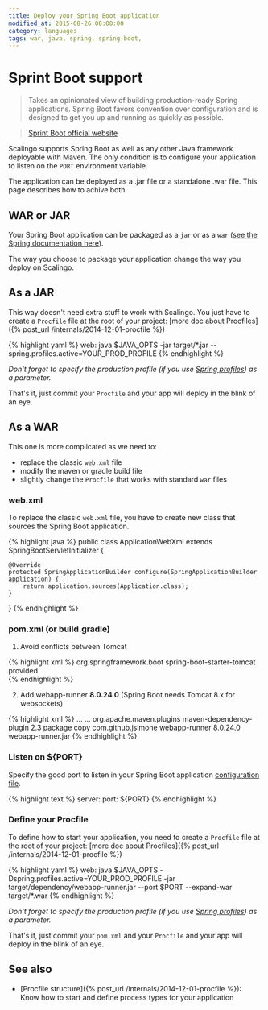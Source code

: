 ```yaml
---
title: Deploy your Spring Boot application
modified_at: 2015-08-26 00:00:00
category: languages
tags: war, java, spring, spring-boot,
---
```


# Sprint Boot support

> Takes an opinionated view of building production-ready Spring applications.
> Spring Boot favors convention over configuration and is designed to get you up
> and running as quickly as possible.

> [Sprint Boot official website](http://projects.spring.io/spring-boot/)

Scalingo supports Spring Boot as well as any other Java framework deployable with
Maven. The only condition is to configure your application to listen on the
`PORT` environment variable.

The application can be deployed as a .jar file or a standalone .war file. This
page describes how to achive both.

## WAR or JAR

Your Spring Boot application can be packaged as a `jar` or as a `war` ([see the
Spring documentation
here](http://docs.spring.io/spring-boot/docs/current/reference/html/howto-traditional-deployment.html)).

The way you choose to package your application change the way you deploy on
Scalingo.

## As a JAR

This way doesn't need extra stuff to work with Scalingo. You just have to
create a `Procfile` file at the root of your project: [more doc about
Procfiles]({% post_url /internals/2014-12-01-procfile %})

{% highlight yaml %}
web: java $JAVA_OPTS -jar target/*.jar --spring.profiles.active=YOUR_PROD_PROFILE
{% endhighlight %}

_Don't forget to specify the production profile (if you use [Spring
profiles](http://docs.spring.io/spring-boot/docs/current/reference/html/boot-features-profiles.html))
as a parameter._

That's it, just commit your `Procfile` and your app will deploy in the blink of
an eye.

## As a WAR

This one is more complicated as we need to:

- replace the classic `web.xml` file
- modify the maven or gradle build file
- slightly change the `Procfile` that works with standard `war` files

### web.xml

To replace the classic `web.xml` file, you have to create new class that
sources the Spring Boot application.

{% highlight java %}
public class ApplicationWebXml extends SpringBootServletInitializer {

    @Override
    protected SpringApplicationBuilder configure(SpringApplicationBuilder application) {
        return application.sources(Application.class);
    }

}
{% endhighlight %}

### pom.xml (or build.gradle)

1. Avoid conflicts between Tomcat

{% highlight xml %}
<dependency>
    <groupId>org.springframework.boot</groupId>
    <artifactId>spring-boot-starter-tomcat</artifactId>
    <!-- Add this -->
    <scope>provided</scope>
</dependency>   
{% endhighlight %}

2. Add webapp-runner **8.0.24.0** (Spring Boot needs Tomcat 8.x for websockets)

{% highlight xml %}
<build>
  ...
  <plugins>
    ...
    <plugin>
      <groupId>org.apache.maven.plugins</groupId>
      <artifactId>maven-dependency-plugin</artifactId>
      <version>2.3</version>
      <executions>
        <execution>
          <phase>package</phase>
          <goals><goal>copy</goal></goals>
          <configuration>
            <artifactItems>
              <artifactItem>
                <groupId>com.github.jsimone</groupId>
                <artifactId>webapp-runner</artifactId>
                <version>8.0.24.0</version>
                <destFileName>webapp-runner.jar</destFileName>
              </artifactItem>
            </artifactItems>
          </configuration>
        </execution>
      </executions>
    </plugin>
  </plugins>
</build>
{% endhighlight %}

### Listen on ${PORT}

Specify the good port to listen in your Spring Boot application [configuration
file](http://docs.spring.io/spring-boot/docs/current/reference/html/boot-features-external-config.html).

{% highlight text %}
server:
    port: ${PORT}
{% endhighlight %}

### Define your Procfile

To define how to start your application, you need to create a `Procfile` file
at the root of your project: [more doc about Procfiles]({% post_url /internals/2014-12-01-procfile %})

{% highlight yaml %}
web: java $JAVA_OPTS -Dspring.profiles.active=YOUR_PROD_PROFILE -jar target/dependency/webapp-runner.jar --port $PORT --expand-war target/*.war
{% endhighlight %}

_Don't forget to specify the production profile (if you use [Spring
profiles](http://docs.spring.io/spring-boot/docs/current/reference/html/boot-features-profiles.html))
as a parameter._

That's it, just commit your `pom.xml` and your `Procfile` and your app will
deploy in the blink of an eye.

## See also

* [Procfile structure]({% post_url /internals/2014-12-01-procfile %}): Know how to start and define
  process types for your application
